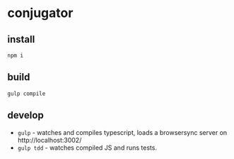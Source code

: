 
# conjugator

## install

`npm i`

## build

`gulp compile`

## develop

* `gulp` - watches and compiles typescript, loads a browsersync server on http://localhost:3002/
* `gulp tdd` - watches compiled JS and runs tests.
